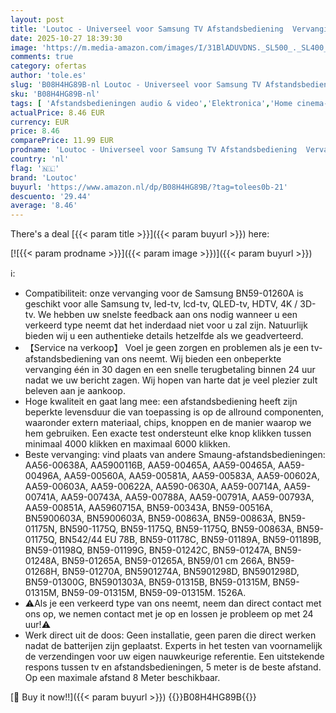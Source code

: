 ```yaml
---
layout: post
title: 'Loutoc - Universeel voor Samsung TV Afstandsbediening  Vervanging voor Samsung Smart TV Remote  BN59-01259E voor Samsung LCD LED QLED HDTV 4K 3D TV s'
date: 2025-10-27 18:39:30
image: 'https://m.media-amazon.com/images/I/31BlADUVDNS._SL500_._SL400_.jpg'
comments: true
category: ofertas
author: 'tole.es'
slug: 'B08H4HG89B-nl Loutoc - Universeel voor Samsung TV Afstandsbediening...'
sku: 'B08H4HG89B-nl'
tags: [ 'Afstandsbedieningen audio & video','Elektronica','Home cinema-, tv- & videoproducten','Home cinema-videoaccessoires','loutoc','🇳🇱', ]
actualPrice: 8.46 EUR
currency: EUR
price: 8.46
comparePrice: 11.99 EUR
prodname: 'Loutoc - Universeel voor Samsung TV Afstandsbediening  Vervanging voor Samsung Smart TV Remote  BN59-01259E voor Samsung LCD LED QLED HDTV 4K 3D TV s'
country: 'nl'
flag: '🇳🇱'
brand: 'Loutoc'
buyurl: 'https://www.amazon.nl/dp/B08H4HG89B/?tag=tolees0b-21'
descuento: '29.44'
average: '8.46'
---
```


There's a deal [{{< param title >}}]({{< param buyurl >}})  here:

[![{{< param prodname >}}]({{< param image >}})]({{< param buyurl >}})

ℹ️:

- Compatibiliteit: onze vervanging voor de Samsung BN59-01260A is geschikt voor alle Samsung tv, led-tv, lcd-tv, QLED-tv, HDTV, 4K / 3D-tv. We hebben uw snelste feedback aan ons nodig wanneer u een verkeerd type neemt dat het inderdaad niet voor u zal zijn. Natuurlijk bieden wij u een authentieke details hetzelfde als we geadverteerd.
- 【Service na verkoop】 Voel je geen zorgen en problemen als je een tv-afstandsbediening van ons neemt. Wij bieden een onbeperkte vervanging één in 30 dagen en een snelle terugbetaling binnen 24 uur nadat we uw bericht zagen. Wij hopen van harte dat je veel plezier zult beleven aan je aankoop.
- Hoge kwaliteit en gaat lang mee: een afstandsbediening heeft zijn beperkte levensduur die van toepassing is op de allround componenten, waaronder extern materiaal, chips, knoppen en de manier waarop we hem gebruiken. Een exacte test ondersteunt elke knop klikken tussen minimaal 4000 klikken en maximaal 6000 klikken.
- Beste vervanging: vind plaats van andere Smaung-afstandsbedieningen: AA56-00638A, AA5900116B, AA59-00465A, AA59-00465A, AA59-00496A, AA59-00560A, AA59-00581A, AA59-00583A, AA59-00602A, AA59-00603A, AA59-00622A, AA590-0630A, AA59-00714A, AA59-00741A, AA59-00743A, AA59-00788A, AA59-00791A, AA59-00793A, AA59-00851A, AA5960715A, BN59-00343A, BN59-00516A, BN5900603A, BN5900603A, BN59-00863A, BN59-00863A, BN59-01175N, BN590-1175Q, BN59-1175Q, BN59-1175Q, BN59-00863A, BN59-01175Q, BN542/44 EU 78B, BN59-01178C, BN59-01189A, BN59-01189B, BN59-01198Q, BN59-01199G, BN59-01242C, BN59-01247A, BN59-01248A, BN59-01265A, BN59-01265A, BN59/01 cm 266A, BN59-01268H, BN59-01270A, BN5901274A, BN5901298D, BN5901298D, BN59-01300G, BN5901303A, BN59-01315B, BN59-01315M, BN59-01315M, BN59-09-01315M, BN59-09-01315M. 1526A.
- ⚠️Als je een verkeerd type van ons neemt, neem dan direct contact met ons op, we nemen contact met je op en lossen je probleem op met 24 uur!⚠️
- Werk direct uit de doos: Geen installatie, geen paren die direct werken nadat de batterijen zijn geplaatst. Experts in het testen van voornamelijk de verzendingen voor uw eigen nauwkeurige referentie. Een uitstekende respons tussen tv en afstandsbedieningen, 5 meter is de beste afstand. Op een maximale afstand 8 Meter beschikbaar.

[🛒 Buy it now!!]({{< param buyurl >}})
{{<world>}}B08H4HG89B{{</world>}}
